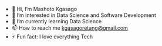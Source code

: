 - 👋 Hi, I’m Mashoto Kgasago
- 👀 I’m interested in Data Science and Software Development
- 🌱 I’m currently learning Data Science
- 📫 How to reach me kgasagoretang@gmail.com
- ⚡ Fun fact: I love everything Tech

<!---
KgasagoGH/KgasagoGH is a ✨ special ✨ repository because its `README.md` (this file) appears on your GitHub profile.
You can click the Preview link to take a look at your changes.
--->
